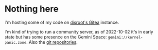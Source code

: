 # Nothing here

I'm hosting some of my code on [disroot's Gitea](https://git.disroot.org/hsv2) instance.

I'm kind of trying to run a community server, as of 2022-10-02 it's in early state but has some presence on the Gemini Space: `gemini://kernel-panic.zone`. Also the [git repositories](https://git.disroot.org/kernel-panic).
